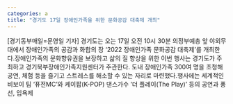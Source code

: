 ```yaml
---
categories: a
title: "경기도 17일 장애인가족을 위한 문화공감 대축제 개최"
---
```

[경기동부매일=문영일 기자] 경기도는 오는 17일 오전 10시 30분 의정부예총 앞 야외무대에서 장애인가족의 공감과 화합의 장 ‘2022 장애인가족 문화공감 대축제’를 개최한다.장애인가족의 문화향유권을 보장하고 삶의 질 향상을 위한 이번 행사는 경기도가 주최하고 경기북부장애인가족지원센터가 주관한다. 도내 장애인가족 300여 명을 초청해 공연, 체험 등을 즐기고 스트레스를 해소할 수 있는 자리로 마련했다.행사에는 세계적인 비보이 팀 ‘퓨전MC’와 케이팝(K-POP) 댄스가수 ‘더 플레이(The Play)’ 등의 공연과 풍선, 입욕제